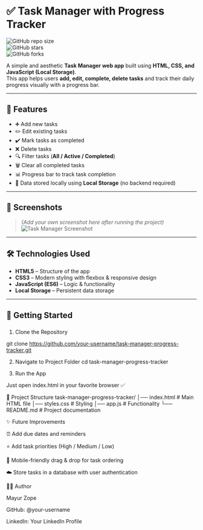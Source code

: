# ✅ Task Manager with Progress Tracker

![GitHub repo size](https://img.shields.io/github/repo-size/your-username/task-manager-progress-tracker?color=blue&style=flat-square)  
![GitHub stars](https://img.shields.io/github/stars/your-username/task-manager-progress-tracker?style=social)  
![GitHub forks](https://img.shields.io/github/forks/your-username/task-manager-progress-tracker?style=social)

A simple and aesthetic **Task Manager web app** built using **HTML, CSS, and JavaScript (Local Storage)**.  
This app helps users **add, edit, complete, delete tasks** and track their daily progress visually with a progress bar.

---

## 🌟 Features

- ➕ Add new tasks
- ✏️ Edit existing tasks
- ✔️ Mark tasks as completed
- ❌ Delete tasks
- 🔍 Filter tasks (**All / Active / Completed**)
- 🗑️ Clear all completed tasks
- 📊 Progress bar to track task completion
- 💾 Data stored locally using **Local Storage** (no backend required)

---

## 📸 Screenshots

> _(Add your own screenshot here after running the project)_  
> ![Task Manager Screenshot](https://via.placeholder.com/900x500.png?text=Task+Manager+App+Preview)

---

## 🛠️ Technologies Used

- **HTML5** – Structure of the app
- **CSS3** – Modern styling with flexbox & responsive design
- **JavaScript (ES6)** – Logic & functionality
- **Local Storage** – Persistent data storage

---

## 🚀 Getting Started

###

1. Clone the Repository

git clone https://github.com/your-username/task-manager-progress-tracker.git

2. Navigate to Project Folder
   cd task-manager-progress-tracker

3. Run the App

Just open index.html in your favorite browser ✅

📂 Project Structure
task-manager-progress-tracker/
│── index.html # Main HTML file
│── styles.css # Styling
│── app.js # Functionality
└── README.md # Project documentation

✨ Future Improvements

⏰ Add due dates and reminders

⭐ Add task priorities (High / Medium / Low)

📱 Mobile-friendly drag & drop for task ordering

☁️ Store tasks in a database with user authentication

👨‍💻 Author

Mayur Zope

GitHub: @your-username

LinkedIn: Your LinkedIn Profile
